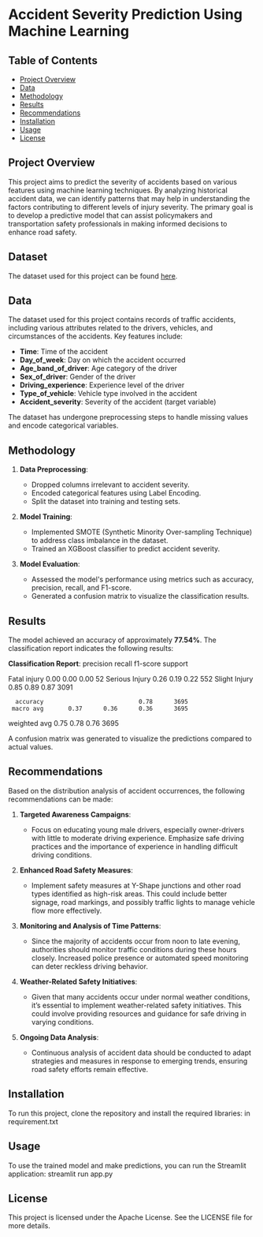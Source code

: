 # Accident Severity Prediction Using Machine Learning

## Table of Contents
- [Project Overview](#project-overview)
- [Data](#data)
- [Methodology](#methodology)
- [Results](#results)
- [Recommendations](#recommendations)
- [Installation](#installation)
- [Usage](#usage)
- [License](#license)

## Project Overview
This project aims to predict the severity of accidents based on various features using machine learning techniques. By analyzing historical accident data, we can identify patterns that may help in understanding the factors contributing to different levels of injury severity. The primary goal is to develop a predictive model that can assist policymakers and transportation safety professionals in making informed decisions to enhance road safety.

## Dataset
The dataset used for this project can be found [here](https://www.kaggle.com/datasets/saurabhshahane/road-traffic-accidents).

## Data
The dataset used for this project contains records of traffic accidents, including various attributes related to the drivers, vehicles, and circumstances of the accidents.  Key features include:
- **Time**: Time of the accident
- **Day_of_week**: Day on which the accident occurred
- **Age_band_of_driver**: Age category of the driver
- **Sex_of_driver**: Gender of the driver
- **Driving_experience**: Experience level of the driver
- **Type_of_vehicle**: Vehicle type involved in the accident
- **Accident_severity**: Severity of the accident (target variable)

The dataset has undergone preprocessing steps to handle missing values and encode categorical variables.

## Methodology
1. **Data Preprocessing**:
   - Dropped columns irrelevant to accident severity.
   - Encoded categorical features using Label Encoding.
   - Split the dataset into training and testing sets.

2. **Model Training**:
   - Implemented SMOTE (Synthetic Minority Over-sampling Technique) to address class imbalance in the dataset.
   - Trained an XGBoost classifier to predict accident severity.

3. **Model Evaluation**:
   - Assessed the model's performance using metrics such as accuracy, precision, recall, and F1-score.
   - Generated a confusion matrix to visualize the classification results.
     
## Results
The model achieved an accuracy of approximately **77.54%**. The classification report indicates the following results:

**Classification Report**:
                 precision    recall  f1-score   support

  Fatal injury       0.00      0.00      0.00        52
Serious Injury       0.26      0.19      0.22       552
 Slight Injury       0.85      0.89      0.87      3091

      accuracy                           0.78      3695
     macro avg       0.37      0.36      0.36      3695
  weighted avg       0.75      0.78      0.76      3695

  
A confusion matrix was generated to visualize the predictions compared to actual values.

## Recommendations
Based on the distribution analysis of accident occurrences, the following recommendations can be made:

1. **Targeted Awareness Campaigns**:
   - Focus on educating young male drivers, especially owner-drivers with little to moderate driving experience. Emphasize safe driving practices and the importance of experience in handling difficult driving conditions.

2. **Enhanced Road Safety Measures**:
   - Implement safety measures at Y-Shape junctions and other road types identified as high-risk areas. This could include better signage, road markings, and possibly traffic lights to manage vehicle flow more effectively.

3. **Monitoring and Analysis of Time Patterns**:
   - Since the majority of accidents occur from noon to late evening, authorities should monitor traffic conditions during these hours closely. Increased police presence or automated speed monitoring can deter reckless driving behavior.

4. **Weather-Related Safety Initiatives**:
   - Given that many accidents occur under normal weather conditions, it’s essential to implement weather-related safety initiatives. This could involve providing resources and guidance for safe driving in varying conditions.

5. **Ongoing Data Analysis**:
   - Continuous analysis of accident data should be conducted to adapt strategies and measures in response to emerging trends, ensuring road safety efforts remain effective.

## Installation
To run this project, clone the repository and install the required libraries:
in requirement.txt

## Usage
To use the trained model and make predictions, you can run the Streamlit application:
streamlit run app.py

## License
This project is licensed under the Apache License. See the LICENSE file for more details.

